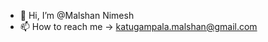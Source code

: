 - 👋 Hi, I’m @Malshan Nimesh
- 📫 How to reach me  -> katugampala.malshan@gmail.com

<!---
MalshanNimesh99/MalshanNimesh99 is a ✨ special ✨ repository because its `README.md` (this file) appears on your GitHub profile.
You can click the Preview link to take a look at your changes.
--->
